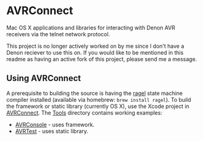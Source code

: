 # AVRConnect

Mac OS X applications and libraries for interacting with Denon AVR receivers via the telnet network protocol.

This project is no longer actively worked on by me since I don't have a Denon
reciever to use this on. If you would like to be mentioned in this readme as
having an active fork of this project, please send me a message.

## Using AVRConnect

A prerequisite to building the source is having the [ragel][ragel] state machine compiler installed (available via homebrew: `brew install ragel`). To build the framework or static library (currently OS X), use the Xcode project in [AVRConnect][AVRConnect]. The [Tools][tools] directory contains working examples:

* [AVRConsole][AVRConsole] - uses framework.
* [AVRTest][AVRTest] - uses static library.

[AVRConnect]: https://github.com/jhh/AVRConnect/tree/master/AVRConnect
[AVRTest]: https://github.com/jhh/AVRConnect/tree/master/Tools/AVRTest
[AVRConsole]: https://github.com/jhh/AVRConnect/tree/master/Tools/AVRConsole
[tools]: https://github.com/jhh/AVRConnect/tree/master/Tools
[ragel]: http://www.complang.org/ragel/
